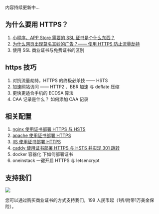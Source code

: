 内容持续更新中...

## 为什么要用 HTTPS？
 
 1. [小程序、APP Store 需要的 SSL 证书是个什么东西？](./content/why-https.md)
 2. [为什么网页出现莫名其妙的广告？—— 使用 HTTPS 防止流量劫持](./content/useHTTPS.md)
 3. 使用 SSL 商业证书与免费证书的区别


## https 技巧

1. 对抗流量劫持，HTTPS 的终极必杀技 —— HSTS
2. 加速网站访问 —— HTTP2 、BBR 加速 与 deflate 压缩
3. 更快更适合手机的 ECDSA 算法
4. CAA 记录是什么？ 如何添加 CAA 记录


## 相关配置


1. [nginx 使用证书部署 HTTPS 与 HSTS](example/nginx/NginxCertificateDeployment.md)
2. [apache 使用证书部署 HTTPS](example/Apache/Apache2-xCertificateDeployment.md)
3. [IIS 使用证书部署 HTTPS](example/IIS/IIS7SSL.md)
4. [caddy 使用证书部署 HTTPS 与 HSTS 并实现 301 跳转](example/caddy/README.md)
5. docker 容器化 下如何部署证书
6. oneinstack 一键开启 HTTPS 与 letsencrypt


## 支持我们

![](https://ws1.sinaimg.cn/large/a3fc3b79gy1fu70jj4bjkj205k05kglu.jpg)

您可以通过购买商业证书的方式支持我们，199 人民币起（1折/附带1万美金保险）。
